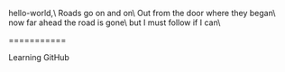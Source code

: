 hello-world,\\
Roads go on and on\\
Out from the door where they began\\
now far ahead the road is gone\\
but I must follow if I can\\

===========

Learning GitHub
